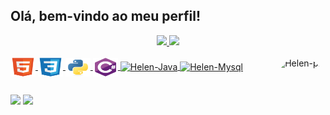 ## Olá, bem-vindo ao meu perfil!

<div align="center">
  <a href="https://github.com/HelenA-Freitas">
  <img height="180em" src="https://github-readme-stats.vercel.app/api?username=HelenA-Freitas&show_icons=true&theme=radical&include_all_commits=false&count_private=false"/>
  <img height="180em" src="https://github-readme-stats.vercel.app/api/top-langs/?username=HelenA-Freitas&layout=compact&theme=radical"/>
</div>
  <div style="display: inline_block"><br>
  <img align="center" alt="Helen-HTML" height="30" width="40" src="https://raw.githubusercontent.com/devicons/devicon/master/icons/html5/html5-original.svg">
  <img align="center" alt="Helen-CSS" height="30" width="40" src="https://raw.githubusercontent.com/devicons/devicon/master/icons/css3/css3-original.svg">
  <img align="center" alt="Helen-Python" height="30" width="40" src="https://raw.githubusercontent.com/devicons/devicon/master/icons/python/python-original.svg">
  <img align="center" alt="Helen-Csharp" height="30" width="40" src="https://raw.githubusercontent.com/devicons/devicon/master/icons/csharp/csharp-original.svg">
  <img align="center" alt="Helen-Java" height="30" width= "40" src="https://cdn.jsdelivr.net/gh/devicons/devicon/icons/java/java-original.svg"/>
  <img align="center" alt="Helen-Mysql" height="30" width= "40" src="https://cdn.jsdelivr.net/gh/devicons/devicon/icons/mysql/mysql-original.svg"/>
    <img align="right" alt="Helen-pic" height="150" style="border-radius:50px;" src="https://share-cdn.picrew.me/shareImg/org/202110/338224_R9lAKArG.png">
</div>
  
  ##
  
  <div> 
  <a href = "mailto:helenldefreitas@gmail.com"><img src="https://img.shields.io/badge/-Gmail-%23333?style=for-the-badge&logo=gmail&logoColor=white" target="_blank"></a>
  <a href="https://www.linkedin.com/in/helen-de-freitas-426880206/" target="_blank"><img src="https://img.shields.io/badge/-LinkedIn-%230077B5?style=for-the-badge&logo=linkedin&logoColor=white" target="_blank"></a> 
 
</div>
